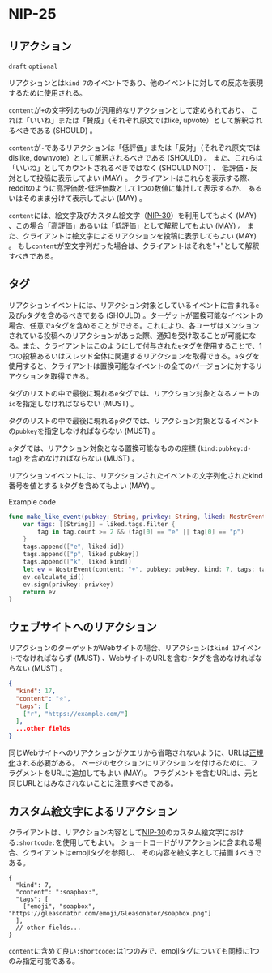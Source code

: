 
NIP-25
======

リアクション
---------

`draft` `optional`

リアクションとは`kind 7`のイベントであり、他のイベントに対しての反応を表現するために使用される。

`content`が`+`の文字列のものが汎用的なリアクションとして定められており、
これは「いいね」または「賛成」（それぞれ原文ではlike, upvote）として解釈されるべきである (SHOULD) 。

`content`が`-`であるリアクションは「低評価」または「反対」（それぞれ原文ではdislike, downvote）として解釈されるべきである (SHOULD) 。
また、これらは「いいね」としてカウントされるべきではなく (SHOULD NOT) 、
低評価・反対として投稿に表示してよい (MAY) 。
クライアントはこれらを表示する際、redditのように高評価数-低評価数として1つの数値に集計して表示するか、
あるいはそのまま分けて表示してよい (MAY) 。

`content`には、絵文字及びカスタム絵文字（[NIP-30](30.md)）を利用してもよく (MAY) 、この場合「高評価」あるいは「低評価」として解釈してもよい (MAY) 。
また、クライアントは絵文字によるリアクションを投稿に表示してもよい (MAY) 。
もし`content`が空文字列だった場合は、クライアントはそれを"+"として解釈すべきである。

タグ
----

リアクションイベントには、リアクション対象としているイベントに含まれる`e`及び`p`タグを含めるべきである (SHOULD) 。ターゲットが置換可能なイベントの場合、任意で`a`タグを含めることができる。これにより、各ユーザはメンションされている投稿へのリアクションがあった際、通知を受け取ることが可能になる。また、クライアントはこのようにして付与された`e`タグを使用することで、1つの投稿あるいはスレッド全体に関連するリアクションを取得できる。`a`タグを使用すると、クライアントは置換可能なイベントの全てのバージョンに対するリアクションを取得できる。

タグのリストの中で最後に現れる`e`タグでは、リアクション対象となるノートの`id`を指定しなければならない (MUST) 。

タグのリストの中で最後に現れる`p`タグでは、リアクション対象となるイベントの`pubkey`を指定しなければならない (MUST) 。

`a`タグでは、リアクション対象となる置換可能なものの座標 (`kind:pubkey:d-tag`) を含めなければならない (MUST) 。

リアクションイベントには、リアクションされたイベントの文字列化されたkind番号を値とする
`k`タグを含めてもよい (MAY) 。

Example code

```swift
func make_like_event(pubkey: String, privkey: String, liked: NostrEvent) -> NostrEvent {
    var tags: [[String]] = liked.tags.filter {
    	tag in tag.count >= 2 && (tag[0] == "e" || tag[0] == "p")
    }
    tags.append(["e", liked.id])
    tags.append(["p", liked.pubkey])
    tags.append(["k", liked.kind])
    let ev = NostrEvent(content: "+", pubkey: pubkey, kind: 7, tags: tags)
    ev.calculate_id()
    ev.sign(privkey: privkey)
    return ev
}
```

ウェブサイトへのリアクション
---------------------

リアクションのターゲットがWebサイトの場合、リアクションは`kind 17`イベントでなければならず (MUST) 、WebサイトのURLを含む`r`タグを含めなければならない (MUST) 。

```json
{
  "kind": 17,
  "content": "⭐",
  "tags": [
    ["r", "https://example.com/"]
  ],
  ...other fields
}
```

同じWebサイトへのリアクションがクエリから省略されないように、URLは[正規化](https://datatracker.ietf.org/doc/html/rfc3986#section-6)される必要がある。
ページのセクションにリアクションを付けるために、フラグメントをURLに追加してもよい (MAY)。
フラグメントを含むURLは、元と同じURLとはみなされないことに注意すべきである。

カスタム絵文字によるリアクション
---------------------

クライアントは、リアクション内容として[NIP-30](30.md)のカスタム絵文字における`:shortcode:`を使用してもよい。
ショートコードがリアクションに含まれる場合、クライアントはemojiタグを参照し、
その内容を絵文字として描画すべきである。

```jsonc
{
  "kind": 7,
  "content": ":soapbox:",
  "tags": [
    ["emoji", "soapbox", "https://gleasonator.com/emoji/Gleasonator/soapbox.png"]
  ],
  // other fields...
}
```

`content`に含めて良い`:shortcode:`は1つのみで、emojiタグについても同様に1つのみ指定可能である。
